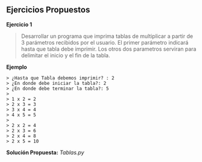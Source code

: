 Ejercicios Propuestos
-----------------------
**Ejercicio 1**

> Desarrollar un programa que imprima tablas de multiplicar a partir de 3 parámetros recibidos por el usuario.
> El primer parámetro indicará hasta que tabla debe imprimir.
> Los otros dos parametros serviran para delimitar el inicio y el fin de la tabla.

**Ejemplo**  

	> ¿Hasta que Tabla debemos imprimir? : 2 
	> ¿En donde debe iniciar la tabla?: 2
	> ¿En donde debe terminar la tabla?: 5
	>
	> 1 x 2 = 2
	> 2 x 3 = 3
	> 3 x 4 = 4
	> 4 x 5 = 5
	>
	> 2 x 2 = 4
	> 2 x 3 = 6
	> 2 x 4 = 8
	> 2 x 5 = 10

**Solución Propuesta:** *Tablas.py*